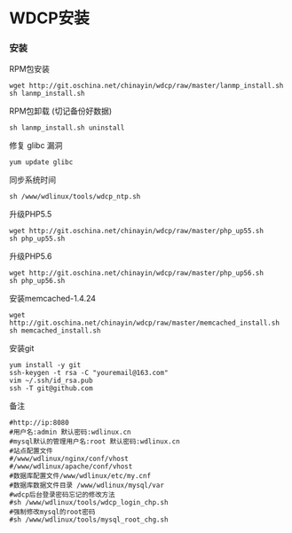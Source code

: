 # WDCP安装
    
### 安装

RPM包安装
```
wget http://git.oschina.net/chinayin/wdcp/raw/master/lanmp_install.sh
sh lanmp_install.sh
```
RPM包卸载 (切记备份好数据)
```
sh lanmp_install.sh uninstall
```
修复 glibc 漏洞
```
yum update glibc
```
同步系统时间
```
sh /www/wdlinux/tools/wdcp_ntp.sh
```
升级PHP5.5
```
wget http://git.oschina.net/chinayin/wdcp/raw/master/php_up55.sh
sh php_up55.sh
```
升级PHP5.6
```
wget http://git.oschina.net/chinayin/wdcp/raw/master/php_up56.sh
sh php_up56.sh
```
安装memcached-1.4.24
```
wget http://git.oschina.net/chinayin/wdcp/raw/master/memcached_install.sh
sh memcached_install.sh
```
安装git
```
yum install -y git
ssh-keygen -t rsa -C "youremail@163.com"
vim ~/.ssh/id_rsa.pub
ssh -T git@github.com
```

备注
```
#http://ip:8080
#用户名:admin 默认密码:wdlinux.cn
#mysql默认的管理用户名:root 默认密码:wdlinux.cn
#站点配置文件
#/www/wdlinux/nginx/conf/vhost
#/www/wdlinux/apache/conf/vhost
#数据库配置文件/www/wdlinux/etc/my.cnf
#数据库数据文件目录 /www/wdlinux/mysql/var
#wdcp后台登录密码忘记的修改方法
#sh /www/wdlinux/tools/wdcp_login_chp.sh
#强制修改mysql的root密码
#sh /www/wdlinux/tools/mysql_root_chg.sh
```
